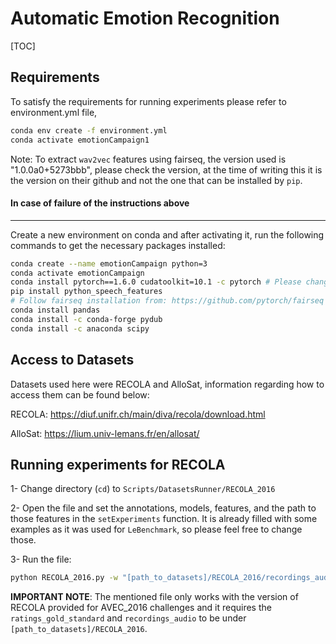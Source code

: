# Automatic Emotion Recognition

[TOC]

## Requirements

To satisfy the requirements for running experiments please refer to environment.yml file,

```bash
conda env create -f environment.yml
conda activate emotionCampaign1
```

Note: To extract `wav2vec` features using fairseq, the version used is "1.0.0a0+5273bbb", please check the version, at the time of writing this it is the version on their github and not the one that can be installed by `pip`.

#### In case of failure of the instructions above

---

Create a new environment on conda and after activating it, run the following commands to get the necessary packages installed:

```bash
conda create --name emotionCampaign python=3
conda activate emotionCampaign
conda install pytorch==1.6.0 cudatoolkit=10.1 -c pytorch # Please change cudatoolkit depending on your case!
pip install python_speech_features 
# Follow fairseq installation from: https://github.com/pytorch/fairseq
conda install pandas
conda install -c conda-forge pydub
conda install -c anaconda scipy
```

## Access to Datasets

Datasets used here were RECOLA and AlloSat, information regarding how to access them can be found below:

RECOLA: https://diuf.unifr.ch/main/diva/recola/download.html

AlloSat: https://lium.univ-lemans.fr/en/allosat/



## Running experiments for RECOLA

1- Change directory (`cd`) to `Scripts/DatasetsRunner/RECOLA_2016` 

2- Open the file and set the annotations, models, features, and the path to those features in the `setExperiments` function. It is already filled with some examples as it was used for `LeBenchmark`, so please feel free to change those.

3- Run the file:

```bash
python RECOLA_2016.py -w "[path_to_datasets]/RECOLA_2016/recordings_audio" -a "[path_to_datasets]/RECOLA_2016/ratings_gold_standard" -o "[path_to_datasets]/RECOLA_2016"
```

**IMPORTANT NOTE**: The mentioned file only works with the version of RECOLA provided for AVEC_2016 challenges and it requires the `ratings_gold_standard` and `recordings_audio` to be under `[path_to_datasets]/RECOLA_2016`.